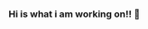 ### Hi is what i am working on!!  👋

<!--
**rajeev-ranjan-au6/rajeev-ranjan-au6** is a ✨ _special_ ✨ repository because its `README.md` (this file) appears on your GitHub profile.

Here are some ideas to get you started:

- 🔭 I’m currently working on ... competitive programming.
- 🌱 I’m currently learning ... React.js / Algorithms
- 👯 I’m looking to collaborate on ... c++ / java
- 🤔 I’m looking for help with ... React.js
- 💬 Ask me about ... Anything
- 📫 How to reach me: ... https://rajeevranjan.co
- 😄 Pronouns: ... Rajeev Ranjan
- ⚡ Fun fact: ... coding lover

